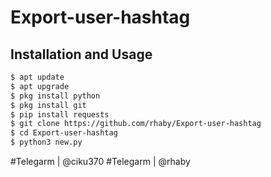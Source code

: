 # Export-user-hashtag
## Installation and Usage
```bash
$ apt update 
$ apt upgrade
$ pkg install python 
$ pkg install git
$ pip install requests
$ git clone https://github.com/rhaby/Export-user-hashtag
$ cd Export-user-hashtag
$ python3 new.py
```
#Telegarm | @ciku370
#Telegarm | @rhaby
